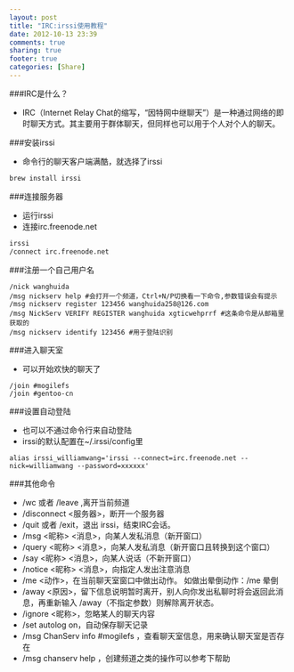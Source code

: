 ```yaml
---
layout: post
title: "IRC:irssi使用教程"
date: 2012-10-13 23:39
comments: true
sharing: true
footer: true
categories: [Share]
---
```


###IRC是什么？
+ IRC（Internet Relay Chat的缩写，“因特网中继聊天”）是一种通过网络的即时聊天方式。其主要用于群体聊天，但同样也可以用于个人对个人的聊天。

<!-- more -->

###安装irssi
+ 命令行的聊天客户端满酷，就选择了irssi

```bash
brew install irssi
```

###连接服务器
+ 运行irssi
+ 连接irc.freenode.net

```bash
irssi
/connect irc.freenode.net
```

###注册一个自己用户名

```
/nick wanghuida
/msg nickserv help #会打开一个频道，Ctrl+N/P切换看一下命令,参数错误会有提示
/msg nickserv register 123456 wanghuida258@126.com
/msg NickServ VERIFY REGISTER wanghuida xgticwehprrf #这条命令是从邮箱里获取的
/msg nickserv identify 123456 #用于登陆识别 
```

###进入聊天室
+ 可以开始欢快的聊天了

```
/join #mogilefs
/join #gentoo-cn
```

###设置自动登陆
+ 也可以不通过命令行来自动登陆
+ irssi的默认配置在~/.irssi/config里

```
alias irssi_williamwang='irssi --connect=irc.freenode.net --nick=williamwang --password=xxxxxx'
```

###其他命令

+ /wc 或者 /leave ,离开当前频道
+ /disconnect <服务器>，断开一个服务器
+ /quit 或者 /exit，退出 irssi，结束IRC会话。
+ /msg <昵称> <消息>，向某人发私消息（新开窗口）
+ /query <昵称> <消息>，向某人发私消息（新开窗口且转换到这个窗口）
+ /say <昵称> <消息>，向某人说话（不新开窗口）
+ /notice <昵称> <消息>，向指定人发出注意消息
+ /me <动作>，在当前聊天室窗口中做出动作。 如做出晕倒动作：/me 晕倒
+ /away <原因>，留下信息说明暂时离开，别人向你发出私聊时将会返回此消息，再重新输入 /away（不指定参数）则解除离开状态。
+ /ignore <昵称>，忽略某人的聊天内容
+ /set autolog on，自动保存聊天记录
+ /msg ChanServ info #mogilefs ，查看聊天室信息，用来确认聊天室是否存在
+ /msg chanserv help ，创建频道之类的操作可以参考下帮助

